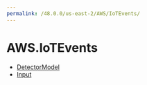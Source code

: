 ```yaml
---
permalink: /48.0.0/us-east-2/AWS/IoTEvents/
---
```


# AWS.IoTEvents



* [DetectorModel](DetectorModel.md)
* [Input](Input.md)